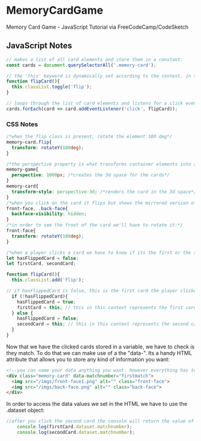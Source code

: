 # MemoryCardGame
Memory Card Game - JavaScript Tutorial via FreeCodeCamp/CodeSketch

## JavaScript Notes

```javascript
// makes a list of all card elements and store them in a constant:
const cards = document.querySelectorAll('.memory-card');

// the 'this' keyword is dynamically set according to the context. in this context this = the card element that was clicked. so what this function does is accessed the 'classList' from the memory card and toggle the 'flip' class:
function flipCard(){
  this.classList.toggle('flip');
}

// loops through the list of card elements and listens for a click event that runs the flipCard function
cards.forEach(card => card.addEventListener('click', flipCard));

```

### CSS Notes

```css
/*when the flip class is present, rotate the element 180 deg*/
memory-card.flip{
  transform: rotateY(180deg);
}

/*the perspective property is what transforms container elements into a 3D space and the transform-style property is what allows nested elements to render in 3D space:*/
memory-game{
  perspective: 1000px; /*creates the 3d space for the cards*/
}
memory-card{
  transform-style: perspective-3d; /*renders the card in the 3d space*/
}
/*when you click on the card it flips but shows the mirrored version of itself. thats because every element has a front face and back face and there is a css property to hide it:*/
front-face, .back-face{
  backface-visibility: hidden; 
}
/*in order to see the front of the card we'll have to rotate it:*/
front-face{
  transform: rotateY(180deg);
}
```

```javascript
/*when a player clicks a card we have to know if its the first or the second card they clicked so we can perform the matching logic*/
let hasFlippedCard = false; 
let firstCard, secondCard;

function flipCard(){
  this.classList.add('flip');

// if hasFlippedCard is false, this is the first card the player clicked. if true this is the second card the player clicked
  if (!hasFlippedCard){
    hasFlippedCard = true;
    firstCard = this; // this in this context represents the first card
  } else {
    hasFlippedCard = false;
    secondCard = this; // this in this context represents the second card
  }
}
```

Now that we have the clicked cards stored in a variable, we have to check is they match. To do that we can make use of a the "data-". Its a handy HTML attribute that allows you to store any kind of information you want:

```html
<!--you can name your data anything you want. however everything has to be lowercase or it wont work.-->
<div class="memory-card" data-matchnumber="firstmatch">
  <img src="/imgs/front-face1.png" alt="" class="front-face">
  <img src="/imgs/back-face.png" alt="" class="back-face">
</div>
```

In order to access the data values we set in the HTML we have to use the .dataset object:

```javascript
//after you click the second card the console will return the value of matchnumber, the data attribute you set:
    console.log(firstCard.dataset.matchnumber);
    console.log(secondCard.dataset.matchnumber);
```